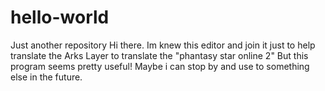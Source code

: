 # hello-world
Just another repository
Hi there. Im knew this editor and join it just to help translate the Arks Layer to translate the "phantasy star online 2"
But this program seems pretty useful! Maybe i can stop by and use to something else in the future.

